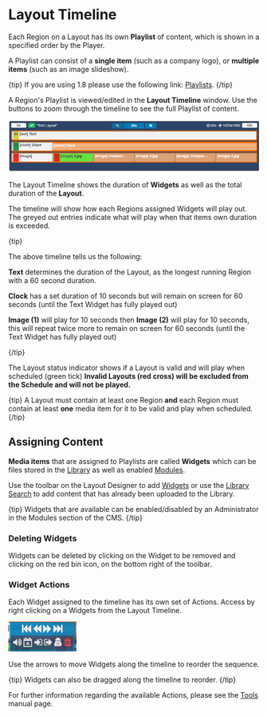 <!--toc=layouts-->

# Layout Timeline

Each Region on a Layout has its own **Playlist** of content, which is shown in a specified order by the Player. 

A Playlist can consist of a **single item** (such as a company logo), or **multiple items** (such as an image slideshow).

{tip}
If you are using 1.8 please use the following link: [Playlists](layouts_playlists.html).
{/tip}

A Region's Playlist is viewed/edited in the **Layout Timeline** window.  Use the buttons to zoom through the timeline to see the full Playlist of content.

![Region Timeline](img/v2_layouts_region_timeline.png)

The Layout Timeline shows the duration of **Widgets** as well as the total duration of the **Layout**.

The timeline will show how each Regions assigned Widgets will play out. The greyed out entries indicate what will play when that items own duration is exceeded.

{tip}

The above timeline tells us the following:

**Text** determines the duration of the Layout, as the longest running Region with a 60 second duration.

**Clock** has a set duration of 10 seconds but will remain on screen for 60 seconds (until the Text Widget has fully played out)

**Image (1)** will play for 10 seconds then **Image (2)** will play for 10 seconds, this will repeat twice more to remain on screen for 60 seconds (until the Text Widget has fully played out)

{/tip}

The Layout status indicator shows if a Layout is valid and will play when scheduled (green tick)  **Invalid Layouts (red cross) will be excluded from the Schedule and will not be played.**

{tip}
A Layout must contain at least one Region **and** each Region must contain at least **one** media item for it to be valid and play when scheduled.
{/tip}

## Assigning Content

**Media items** that are assigned to Playlists are called **Widgets** which can be files stored in the [Library](media_library.html) as well as enabled [Modules](media_modules.html).

Use the toolbar on the Layout Designer to add [Widgets](layouts_widgets.html) or use the [Library Search](layouts_library_search.html) to add content that has already been uploaded to the Library.

{tip}
Widgets that are available can be enabled/disabled by an Administrator in the Modules section of the CMS.
{/tip}

### Deleting Widgets

Widgets can be deleted by clicking on the Widget to be removed and clicking on the red bin icon, on the bottom right of the toolbar.

### Widget Actions

Each Widget assigned to the timeline has its own set of Actions.  Access by right clicking on a Widgets from the Layout Timeline.

![Timeline Widget Actions](img/v2_layouts_timeline_widget_actions.png)

Use the arrows to move Widgets along the timeline to reorder the sequence.

{tip}
Widgets can also be dragged along the timeline to reorder.
{/tip}

For further information regarding the available Actions, please see the [Tools](layouts_tools.html) manual page.








